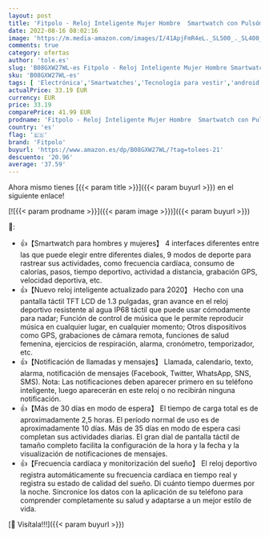 ```yaml
---
layout: post
title: 'Fitpolo - Reloj Inteligente Mujer Hombre  Smartwatch con Pulsómetro  Pulsera Actividad Inteligente con Cronómetros Podómetro Caloría Monitor de Sueño  Impermeable IP68 Mujer Reloj para Android iPhone'
date: 2022-08-16 08:02:16
image: 'https://m.media-amazon.com/images/I/41ApjFmR4eL._SL500_._SL400_.jpg'
comments: true
category: ofertas
author: 'tole.es'
slug: 'B08GXW27WL-es Fitpolo - Reloj Inteligente Mujer Hombre Smartwatch con...'
sku: 'B08GXW27WL-es'
tags: [ 'Electrónica','Smartwatches','Tecnología para vestir','android','fitpolo','🇪🇸', ]
actualPrice: 33.19 EUR
currency: EUR
price: 33.19
comparePrice: 41.99 EUR
prodname: 'Fitpolo - Reloj Inteligente Mujer Hombre  Smartwatch con Pulsómetro  Pulsera Actividad Inteligente con Cronómetros Podómetro Caloría Monitor de Sueño  Impermeable IP68 Mujer Reloj para Android iPhone'
country: 'es'
flag: '🇪🇸'
brand: 'Fitpolo'
buyurl: 'https://www.amazon.es/dp/B08GXW27WL/?tag=tolees-21'
descuento: '20.96'
average: '37.59'
---
```


Ahora mismo tienes [{{< param title >}}]({{< param buyurl >}}) en el siguiente enlace!

[![{{< param prodname >}}]({{< param image >}})]({{< param buyurl >}})

🔎:

- 👍【Smartwatch para hombres y mujeres】 4 interfaces diferentes entre las que puede elegir entre diferentes diales, 9 modos de deporte para rastrear sus actividades, como frecuencia cardíaca, consumo de calorías, pasos, tiempo deportivo, actividad a distancia, grabación GPS, velocidad deportiva, etc.
- 👍【Nuevo reloj inteligente actualizado para 2020】 Hecho con una pantalla táctil TFT LCD de 1.3 pulgadas, gran avance en el reloj deportivo resistente al agua IP68 táctil que puede usar cómodamente para nadar; Función de control de música que le permite reproducir música en cualquier lugar, en cualquier momento; Otros dispositivos como GPS, grabaciones de cámara remota, funciones de salud femenina, ejercicios de respiración, alarma, cronómetro, temporizador, etc.
- 👍【Notificación de llamadas y mensajes】 Llamada, calendario, texto, alarma, notificación de mensajes (Facebook, Twitter, WhatsApp, SNS, SMS). Nota: Las notificaciones deben aparecer primero en su teléfono inteligente, luego aparecerán en este reloj o no recibirán ninguna notificación.
- 👍【Más de 30 días en modo de espera】 El tiempo de carga total es de aproximadamente 2,5 horas. El período normal de uso es de aproximadamente 10 días. Más de 35 días en modo de espera casi completan sus actividades diarias. El gran dial de pantalla táctil de tamaño completo facilita la configuración de la hora y la fecha y la visualización de notificaciones de mensajes.
- 👍【Frecuencia cardíaca y monitorización del sueño】 El reloj deportivo registra automáticamente su frecuencia cardíaca en tiempo real y registra su estado de calidad del sueño. Di cuánto tiempo duermes por la noche. Sincronice los datos con la aplicación de su teléfono para comprender completamente su salud y adaptarse a un mejor estilo de vida.

[🛒 Visítala!!!]({{< param buyurl >}})
